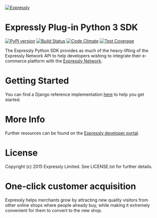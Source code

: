[![Expressly](https://buyexpressly.com/assets/img/expressly-logo-sm-gray.png)](https://buyexpressly.com)

# Expressly Plug-in Python 3 SDK

[![PyPI version](https://badge.fury.io/py/expressly.svg)](https://badge.fury.io/py/expressly)
[![Build Status](https://api.travis-ci.org/expressly/expressly-plugin-sdk-python3-core.png)](https://travis-ci.org/expressly/expressly-plugin-sdk-python3-core)
[![Code Climate](https://codeclimate.com/github/expressly/expressly-plugin-sdk-python3-core/badges/gpa.svg)](https://codeclimate.com/github/expressly/expressly-plugin-sdk-python3-core)
[![Test Coverage](https://codeclimate.com/github/expressly/expressly-plugin-sdk-python3-core/badges/coverage.svg)](https://codeclimate.com/github/expressly/expressly-plugin-sdk-python3-core/coverage)

The Expressly Python SDK provides as much of the heavy-lifting of the Expressly Network API to help developers wishing to
integrate their e-commerce platform with the [Expressly Network](https://buyexpressly.com).

# Getting Started

You can find a Django reference implementation [here](https://github.com/expressly/expressly-plugin-django-reference-implementation)
to help you get started.

# More Info

Further resources can be found on the [Expressly developer portal](http://developer.buyexpressly.com).

# License

Copyright (c) 2015 Expressly Limited. See LICENSE.txt for further details.

# One-click customer acquisition

Expressly helps merchants grow by attracting new quality visitors from other online shops where people already buy,
while making it extremely convenient for them to convert to the new shop.

